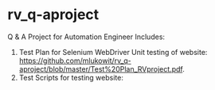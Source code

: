 # rv_q-aproject
Q &amp; A Project for Automation Engineer 
Includes:
1) Test Plan for Selenium WebDriver Unit testing of website:  https://github.com/mlukowit/rv_q-aproject/blob/master/Test%20Plan_RVproject.pdf.
2) Test Scripts for testing website: 
